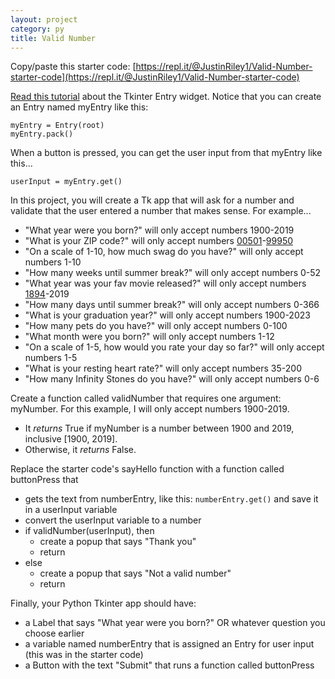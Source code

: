 ```yaml
---
layout: project
category: py
title: Valid Number
---
```

Copy/paste this starter code: [https://repl.it/@JustinRiley1/Valid-Number-starter-code](https://repl.it/@JustinRiley1/Valid-Number-starter-code)

[Read this tutorial](http://effbot.org/tkinterbook/entry.htm) about the Tkinter Entry widget. Notice that you can create an Entry named myEntry like this:
```
myEntry = Entry(root)
myEntry.pack()
```
When a button is pressed, you can get the user input from that myEntry like this...
```
userInput = myEntry.get()
```


In this project, you will create a Tk app that will ask for a number and validate that the user entered a number that makes sense. For example...
- "What year were you born?" will only accept numbers 1900-2019
- "What is your ZIP code?" will only accept numbers [00501](https://www.google.com/search?q=lowest+zip+code+number)-[99950](https://www.google.com/search?q=highest+zip+code+number)
- "On a scale of 1-10, how much swag do you have?" will only accept numbers 1-10
- "How many weeks until summer break?" will only accept numbers 0-52
- "What year was your fav movie released?" will only accept numbers [1894](https://www.google.com/search?q=first+edison+film+released)-2019
- "How many days until summer break?" will only accept numbers 0-366
- "What is your graduation year?" will only accept numbers 1900-2023
- "How many pets do you have?" will only accept numbers 0-100
- "What month were you born?" will only accept numbers 1-12
- "On a scale of 1-5, how would you rate your day so far?" will only accept numbers 1-5
- "What is your resting heart rate?" will only accept numbers 35-200
- "How many Infinity Stones do you have?" will only accept numbers 0-6


Create a function called validNumber that requires one argument: myNumber. For this example, I will only accept numbers 1900-2019.
  - It *returns* True if myNumber is a number between 1900 and 2019, inclusive \[1900, 2019\].
  - Otherwise, it *returns* False.


Replace the starter code's sayHello function with a function called buttonPress that
  - gets the text from numberEntry, like this: ```numberEntry.get()``` and save it in a userInput variable
  - convert the userInput variable to a number
  - if validNumber(userInput), then
    - create a popup that says "Thank you"
    - return
  - else
    - create a popup that says "Not a valid number"
    - return


Finally, your Python Tkinter app should have:
- a Label that says "What year were you born?" OR whatever question you choose earlier
- a variable named numberEntry that is assigned an Entry for user input (this was in the starter code)
- a Button with the text "Submit" that runs a function called buttonPress
